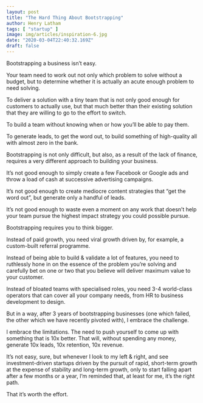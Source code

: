 ```yaml
---
layout: post
title: "The Hard Thing About Bootstrapping"
author: Henry Latham
tags: [ "startup" ]
image: img/articles/inspiration-6.jpg
date: "2020-03-04T22:40:32.169Z"
draft: false
---
```


Bootstrapping a business isn’t easy.

Your team need to work out not only which problem to solve without a budget, but to determine whether it is actually an acute enough problem to need solving.

To deliver a solution with a tiny team that is not only good enough for customers to actually use, but that much better than their existing solution that they are willing to go to the effort to switch.

To build a team without knowing when or how you’ll be able to pay them.

To generate leads, to get the word out, to build something of high-quality all with almost zero in the bank.

Bootstrapping is not only difficult, but also, as a result of the lack of finance, requires a very different approach to building your business.

It’s not good enough to simply create a few Facebook or Google ads and throw a load of cash at successive advertising campaigns.

It’s not good enough to create mediocre content strategies that “get the word out”, but generate only a handful of leads.

It’s not good enough to waste even a moment on any work that doesn’t help your team pursue the highest impact strategy you could possible pursue.

Bootstrapping requires you to think bigger.

Instead of paid growth, you need viral growth driven by, for example, a custom-built referral programme.

Instead of being able to build & validate a lot of features, you need to ruthlessly hone in on the essence of the problem you’re solving and carefully bet on one or two that you believe will deliver maximum value to your customer.

Instead of bloated teams with specialised roles, you need 3-4 world-class operators that can cover all your company needs, from HR to business development to design.

But in a way, after 3 years of bootstrapping businesses (one which failed, the other which we have recently pivoted with), I embrace the challenge.

I embrace the limitations. The need to push yourself to come up with something that is 10x better. That will, without spending any money, generate 10x leads, 10x retention, 10x revenue.

It’s not easy, sure, but whenever I look to my left & right, and see investment-driven startups driven by the pursuit of rapid, short-term growth at the expense of stability and long-term growth, only to start falling apart after a few months or a year, I’m reminded that, at least for me, it’s the right path.

That it’s worth the effort.
